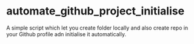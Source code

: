 # automate_github_project_initialise
A simple script which let you create folder locally and also create repo in your Github profile adn initialise it automatically.
